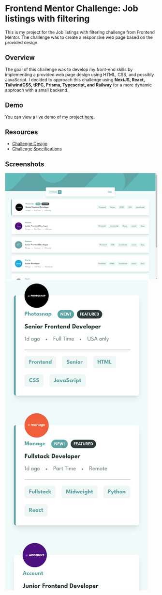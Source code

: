 # Frontend Mentor Challenge: Job listings with filtering

This is my project for the Job listings with filtering challenge from Frontend Mentor. The challenge was to create a responsive web page based on the provided design.

## Overview

The goal of this challenge was to develop my front-end skills by implementing a provided web page design using HTML, CSS, and possibly JavaScript. I decided to approach this challenge using **NextJS, React, TailwindCSS, tRPC, Prisma, Typescript, and Railway** for a more dynamic approach with a small backend.

## Demo

You can view a live demo of my project [here](https://job-listings-with-filtering-tquintal.vercel.app/).

## Resources

- [Challenge Design](/design)
- [Challenge Specifications](https://www.frontendmentor.io/challenges/job-listings-with-filtering-ivstIPCt)

## Screenshots

![Screenshot Desktop](screenshot-desktop.png)
![Screenshot Mobile](screenshot-mobile.png)
